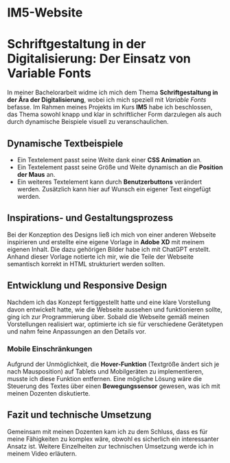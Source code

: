 # IM5-Website
 
# Schriftgestaltung in der Digitalisierung: Der Einsatz von Variable Fonts

In meiner Bachelorarbeit widme ich mich dem Thema **Schriftgestaltung in der Ära der Digitalisierung**, wobei ich mich speziell mit *Variable Fonts* befasse. Im Rahmen meines Projekts im Kurs **IM5** habe ich beschlossen, das Thema sowohl knapp und klar in schriftlicher Form darzulegen als auch durch dynamische Beispiele visuell zu veranschaulichen.

## Dynamische Textbeispiele

- Ein Textelement passt seine Weite dank einer **CSS Animation** an.
- Ein Textelement passt seine Größe und Weite dynamisch an die **Position der Maus** an.
- Ein weiteres Textelement kann durch **Benutzerbuttons** verändert werden. Zusätzlich kann hier auf Wunsch ein eigener Text eingefügt werden.

## Inspirations- und Gestaltungsprozess

Bei der Konzeption des Designs ließ ich mich von einer anderen Webseite inspirieren und erstellte  eine eigene Vorlage in **Adobe XD** mit meinem eigenen Inhalt. Die dazu gehörigen Bilder habe ich mit ChatGPT erstellt. Anhand dieser Vorlage notierte ich mir, wie die Teile der Webseite semantisch korrekt in HTML strukturiert werden sollten.

## Entwicklung und Responsive Design

Nachdem ich das Konzept fertiggestellt hatte und eine klare Vorstellung davon entwickelt hatte, wie die Webseite aussehen und funktionieren sollte, ging ich zur Programmierung über. Sobald die Webseite gemäß meinen Vorstellungen realisiert war, optimierte ich sie für verschiedene Gerätetypen und nahm feine Anpassungen an den Details vor.

### Mobile Einschränkungen

Aufgrund der Unmöglichkeit, die **Hover-Funktion** (Textgröße ändert sich je nach Mausposition) auf Tablets und Mobilgeräten zu implementieren, musste ich diese Funktion entfernen. Eine mögliche Lösung wäre die Steuerung des Textes über einen **Bewegungssensor** gewesen, was ich mit meinen Dozenten diskutierte.

## Fazit und technische Umsetzung

Gemeinsam mit meinen Dozenten kam ich zu dem Schluss, dass es für meine Fähigkeiten zu komplex wäre, obwohl es sicherlich ein interessanter Ansatz ist. Weitere Einzelheiten zur technischen Umsetzung werde ich in meinem Video erläutern.
